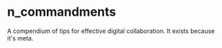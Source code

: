 # n_commandments
A compendium of tips for effective digital collaboration. It exists because it's meta.
